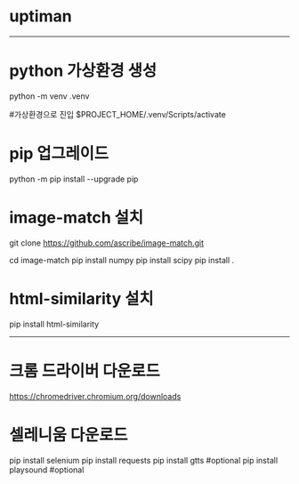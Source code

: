 # uptiman

-----------------
# python 가상환경 생성
python -m venv .venv

#가상환경으로 진입
$PROJECT_HOME/.venv/Scripts/activate

# pip 업그레이드
python -m pip install --upgrade pip
 
# image-match 설치
git clone https://github.com/ascribe/image-match.git

cd image-match
pip install numpy
pip install scipy
pip install .


# html-similarity 설치
pip install html-similarity

-------------------------
# 크롬 드라이버 다운로드
https://chromedriver.chromium.org/downloads

# 셀레니움 다운로드
pip install selenium
pip install requests
pip install gtts       #optional
pip install playsound  #optional
